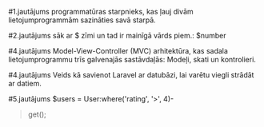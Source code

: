#1.jautājums
programmatūras starpnieks, kas ļauj divām lietojumprogrammām sazināties savā starpā.

#2.jautājums
sāk ar $ zīmi un tad ir mainīgā vārds piem.: $number

#4.jautājums
Model-View-Controller (MVC) arhitektūra, kas sadala lietojumprogrammu trīs galvenajās sastāvdaļās: Modeļi, skati un kontrolieri.

#4.jautājums
Veids kā savienot Laravel ar datubāzi, lai varētu viegli strādāt ar datiem.

#5.jautājums
$users = User:where('rating', '>', 4)-
>get();